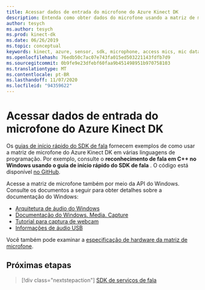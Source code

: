 ```yaml
---
title: Acessar dados de entrada do microfone do Azure Kinect DK
description: Entenda como obter dados do microfone usando a matriz de microfone do Azure Kinect DK.
author: tesych
ms.author: tesych
ms.prod: kinect-dk
ms.date: 06/26/2019
ms.topic: conceptual
keywords: kinect, azure, sensor, sdk, microphone, access mics, mic data
ms.openlocfilehash: 76edb50c7ac07e743fa015ed503221143fdfb7d9
ms.sourcegitcommit: 0b9fe9e23dfebf60faa9b451498951b970758103
ms.translationtype: MT
ms.contentlocale: pt-BR
ms.lasthandoff: 11/07/2020
ms.locfileid: "94359622"
---
```

# <a name="access-azure-kinect-dk-microphone-input-data"></a>Acessar dados de entrada do microfone do Azure Kinect DK

Os [guias de início rápido do SDK de fala](../cognitive-services/speech-service/index.yml) fornecem exemplos de como usar a matriz de microfone do Azure Kinect DK em várias linguagens de programação.
Por exemplo, consulte o **reconhecimento de fala em C++ no Windows usando o guia de início rápido do SDK de fala** . O código está disponível [no GitHub](https://github.com/Azure-Samples/cognitive-services-speech-sdk/tree/master/quickstart/cpp).

Acesse a matriz de microfone também por meio da API do Windows. Consulte os documentos a seguir para obter detalhes sobre a documentação do Windows:

* [Arquitetura de áudio do Windows](/windows-hardware/drivers/audio/windows-audio-architecture)
* [Documentação do Windows. Media. Capture](/uwp/api/Windows.Media.Capture)
* [Tutorial para captura de webcam](/windows/uwp/audio-video-camera/basic-photo-video-and-audio-capture-with-mediacapture)
* [Informações de áudio USB](/windows-hardware/drivers/audio/usb-2-0-audio-drivers)

Você também pode examinar a [especificação de hardware da matriz de microfone](hardware-specification.md#microphone-array).

## <a name="next-steps"></a>Próximas etapas

>[!div class="nextstepaction"]
>[SDK de serviços de fala](../cognitive-services/speech-service/index.yml)